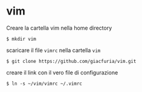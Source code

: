 # vim

Creare la cartella vim nella home directory
```
$ mkdir vim
```
scaricare il file `vimrc` nella cartella `vim`
```
$ git clone https://github.com/giacfuria/vim.git
```
creare il link con il vero file di configurazione
```
$ ln -s ~/vim/vimrc ~/.vimrc
```
